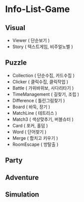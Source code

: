 # Info-List-Game

## Visual
- Viewer ( 단순보기 )
- Story ( 텍스트게임, 비주얼노벨 )

## Puzzle
- Collection ( 단순수집, 카드수집 )
- Clicker ( 클릭수집, 클릭작업 )
- Battle ( 가위바위보, 사다리타기 )
- TimeManagement ( 길찾기, 조립 )
- Difference ( 틀린그림찾기 )
- Board ( 바둑, 장기 )
- MatchLine ( 테트리스 )
- Match3 ( 색상맞추기, 버블슈터 )
- Card ( 포커, 홀덤 )
- Word ( 단어찾기 )
- Merge ( 합치고 키우기 )
- RoomEscape ( 방탈출 )

## Party

## Adventure

## Simulation

##
